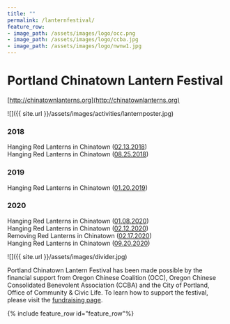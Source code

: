 ```yaml
---
title: ""
permalink: /lanternfestival/
feature_row:
- image_path: /assets/images/logo/occ.png
- image_path: /assets/images/logo/ccba.jpg
- image_path: /assets/images/logo/nwnw1.jpg
---
```


# Portland Chinatown Lantern Festival  
[http://chinatownlanterns.org](http://chinatownlanterns.org)  

![]({{ site.url }}/assets/images/activities/lanternposter.jpg)

### 2018

Hanging Red Lanterns in Chinatown ([02.13.2018](http://pdxchinese.org/chinatown/newyear/2018-02-13-red_lanterns_in_chinatown_2018/))  
Hanging Red Lanterns in Chinatown ([08.25.2018](http://pdxchinese.org/chinatown/newyear/2018-08-26-lanterns-at-chinatown-midautumn-2018/))  

### 2019

Hanging Red Lanterns in Chinatown ([01.20.2019](http://pdxchinese.org/chinatown/newyear/2019-01-20-red_lanterns_in_chinatown_2019/))

### 2020

Hanging Red Lanterns in Chinatown ([01.08.2020](http://pdxchinese.org/chinatown/newyear/2020-01-09-chinatown_lantern_festival_2020a/))  
Hanging Red Lanterns in Chinatown ([02.12.2020](http://pdxchinese.org/chinatown/newyear/2020-01-12-chinatown_lantern_festival_2020b/))  
Removing Red Lanterns in Chinatown ([02.17.2020](http://pdxchinese.org/chinatown/newyear/2020-02-17-lanterns_street_sweeping_photos/))  
Hanging Red Lanterns in Chinatown ([09.20.2020](http://pdxchinese.org/chinatown/newyear/2020-09-20-chinatown_lantern_2020/))  

![]({{ site.url }}/assets/images/divider.jpg)

Portland Chinatown Lantern Festival has been made possible by the financial support from Oregon Chinese Coalition (OCC), Oregon Chinese Consolidated Benevolent Association (CCBA) and the City of Portland, Office of Community & Civic Life. To learn how to support the festival, please visit the [fundraising page](http://pdxchinese.org/chinatown/newyear/2019-09-lantern_fundraising/).

{% include feature_row id="feature_row"%}
